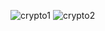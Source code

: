 ![crypto1](https://github.com/Muratmms/Crypto-Prices/assets/88024817/b13a8567-4bbc-4c5b-b5c7-ab70c7cfd6fe)
![crypto2](https://github.com/Muratmms/Crypto-Prices/assets/88024817/6966890f-3709-4df0-8bdb-449f5fdd570f) 
